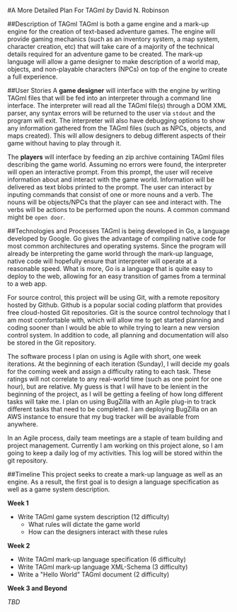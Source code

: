 #A More Detailed Plan For TAGml
*by* David N. Robinson

##Description of TAGml
TAGml is both a game engine and a mark-up engine for the creation of text-based adventure games. The engine will provide gaming mechanics (such as an inventory system, a map system, character creation, etc) that will take care of a majority of the technical details required for an adventure game to be created. The mark-up language will allow a game designer to make description of a world map, objects, and non-playable characters (NPCs) on top of the engine to create a full experience.

##User Stories
A **game designer** will interface with the engine by writing TAGml files that will be fed into an interpreter through a command line interface. The interpreter will read all the TAGml file(s) through a DOM XML parser, any syntax errors will be returned to the user via `stdout` and the program will exit. The interpreter will also have debugging options to show any information gathered from the TAGml files (such as NPCs, objects, and maps created). This will allow designers to debug different aspects of their game without having to play through it.

The **players** will interface by feeding an zip archive containing TAGml files describing the game world. Assuming no errors were found, the interpreter will open an interactive prompt. From this prompt, the user will receive information about and interact with the game world. Information will be delivered as text blobs printed to the prompt. The user can interact by inputing commands that consist of one or more nouns and a verb. The nouns will be objects/NPCs that the player can see and interact with. The verbs will be actions to be performed upon the nouns. A common command might be `open door`.

##Technologies and Processes
TAGml is being developed in Go, a language developed by Google. Go gives the advantage of compiling native code for most common architectures and operating systems. Since the program will already be interpreting the game world through the mark-up language, native code will hopefully ensure that interpreter will operate at a reasonable speed. What is more, Go is a language that is quite easy to deploy to the web, allowing for an easy transition of games from a terminal to a web app.

For source control, this project will be using Git, with a remote repository hosted by Github. Github is a popular social coding platform that provides free cloud-hosted Git repositories. Git is the source control technology that I am most comfortable with, which will allow me to get started planning and coding sooner than I would be able to while trying to learn a new version control system. In addition to code, all planning and documentation will also be stored in the Git repository.

The software process I plan on using is Agile with short, one week iterations. At the beginning of each iteration (Sunday), I will decide my goals for the coming week and assign a difficulty rating to each task. These ratings will not correlate to any real-world time (such as one point for one hour), but are relative. My guess is that I will have to be lenient in the beginning of the project, as I will be getting a feeling of how long different tasks will take me. I plan on using BugZilla with an Agile plug-in to track different tasks that need to be completed. I am deploying BugZilla on an AWS instance to ensure that my bug tracker will be available from anywhere.

In an Agile process, daily team meetings are a staple of team building and project management. Currently I am working on this project alone, so I am going to keep a daily log of my activities. This log will be stored within the git repository.

##Timeline
This project seeks to create a mark-up language as well as an engine. As a result, the first goal is to design a language specification as well as a game system description. 

**Week 1** 

* Write TAGml game system description (12 difficulty)
	* What rules will dictate the game world
	* How can the designers interact with these rules

**Week 2**

* Write TAGml mark-up language specification (6 difficulty)
* Write TAGml mark-up language XML-Schema (3 difficulty)
* Write a "Hello World" TAGml document (2 difficulty)

**Week 3 and Beyond**

*TBD*